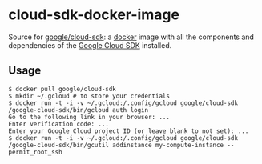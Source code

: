 cloud-sdk-docker-image
======================

Source for [google/cloud-sdk](https://index.docker.io/u/google/cloud-sdk/): a [docker](https://docker.io) image with all the components and dependencies of the [Google Cloud SDK](https://developers.google.com/cloud/sdk/) installed.

## Usage

```
$ docker pull google/cloud-sdk
$ mkdir ~/.gcloud # to store your credentials
$ docker run -t -i -v ~/.gcloud:/.config/gcloud google/cloud-sdk /google-cloud-sdk/bin/gcloud auth login
Go to the following link in your browser: ...
Enter verification code: ...
Enter your Google Cloud project ID (or leave blank to not set): ...
$ docker run -t -i -v ~/.gcloud:/.config/gcloud google/cloud-sdk /google-cloud-sdk/bin/gcutil addinstance my-compute-instance --permit_root_ssh
```
